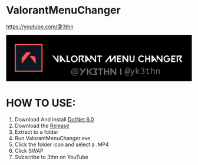 # ValorantMenuChanger
https://youtube.com/@3thn

![](https://github.com/yk3thn/ValorantMenuChanger/blob/main/ValorantMenuChanger/Resources/title.png)

# HOW TO USE:

1. Download And Install [DotNet 6.0]([https://www.google.com](https://dotnet.microsoft.com/en-us/download/dotnet/thank-you/runtime-desktop-6.0.20-windows-x64-installer)https://dotnet.microsoft.com/en-us/download/dotnet/thank-you/runtime-desktop-6.0.20-windows-x64-installer)
2. Download the [Release](https://github.com/yk3thn/ValorantMenuChanger/releases)
3. Extract to a folder
4. Run ValorantMenuChanger.exe
5. Click the folder icon and select a .MP4
6. Click SWAP
7. Subscribe to 3thn on YouTube
